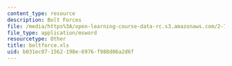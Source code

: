 ```yaml
---
content_type: resource
description: Bolt Forces
file: /media/https%3A/open-learning-course-data-rc.s3.amazonaws.com/2-75-precision-machine-design-fall-2001/b031ec071562198e6976f988d06a2d6f_boltforce.xls
file_type: application/msword
resourcetype: Other
title: boltforce.xls
uid: b031ec07-1562-198e-6976-f988d06a2d6f
---
```

